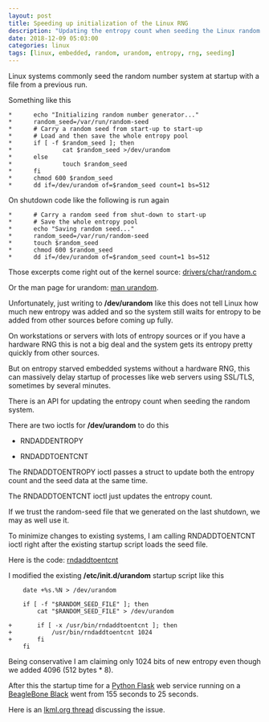 ```yaml
---
layout: post
title: Speeding up initialization of the Linux RNG
description: "Updating the entropy count when seeding the Linux random number generator"
date: 2018-12-09 05:03:00
categories: linux
tags: [linux, embedded, random, urandom, entropy, rng, seeding]
---
```


Linux systems commonly seed the random number system at startup with a file from a previous run.

Something like this

    *      echo "Initializing random number generator..."
    *      random_seed=/var/run/random-seed
    *      # Carry a random seed from start-up to start-up
    *      # Load and then save the whole entropy pool
    *      if [ -f $random_seed ]; then
    *              cat $random_seed >/dev/urandom
    *      else
    *              touch $random_seed
    *      fi
    *      chmod 600 $random_seed
    *      dd if=/dev/urandom of=$random_seed count=1 bs=512

On shutdown code like the following is run again

    *      # Carry a random seed from shut-down to start-up
    *      # Save the whole entropy pool
    *      echo "Saving random seed..."
    *      random_seed=/var/run/random-seed
    *      touch $random_seed
    *      chmod 600 $random_seed
    *      dd if=/dev/urandom of=$random_seed count=1 bs=512

Those excerpts come right out of the kernel source: [drivers/char/random.c][random_c]

Or the man page for urandom: [man urandom][urandom-man].

Unfortunately, just writing to **/dev/urandom** like this does not tell Linux how much new entropy was added and so the system still waits for entropy to be added from other sources before coming up fully.

On workstations or servers with lots of entropy sources or if you have a hardware RNG this is not a big deal and the system gets its entropy pretty quickly from other sources.

But on entropy starved embedded systems without a hardware RNG, this can massively delay startup of processes like web servers using SSL/TLS, sometimes by several minutes.

There is an API for updating the entropy count when seeding the random system.

There are two ioctls for **/dev/urandom** to do this

* RNDADDENTROPY

* RNDADDTOENTCNT

The RNDADDTOENTROPY ioctl passes a struct to update both the entropy count and the seed data at the same time.

The RNDADDTOENTCNT ioctl just updates the entropy count.

If we trust the random-seed file that we generated on the last shutdown, we may as well use it.

To minimize changes to existing systems, I am calling RNDADDTOENTCNT ioctl right after the existing startup script loads the seed file.

Here is the code: [rndaddtoentcnt][rndaddtoentcnt]

I modified the existing **/etc/init.d/urandom** startup script like this

        date +%s.%N > /dev/urandom

        if [ -f "$RANDOM_SEED_FILE" ]; then
            cat "$RANDOM_SEED_FILE" > /dev/urandom

    +       if [ -x /usr/bin/rndaddtoentcnt ]; then
    +           /usr/bin/rndaddtoentcnt 1024
    +       fi
        fi

Being conservative I am claiming only 1024 bits of new entropy even though we added 4096 (512 bytes * 8).

After this the startup time for a [Python Flask][flask] web service running on a [BeagleBone Black][bbb] went from 155 seconds to 25 seconds.

Here is an [lkml.org thread][lkml-thread] discussing the issue.


[random_c]: https://elixir.bootlin.com/linux/latest/source/drivers/char/random.c
[rndaddtoentcnt]: https://github.com/jumpnow/rndaddtoentcnt
[lkml-thread]: https://lkml.org/lkml/2018/10/30/172
[urandom-man]: http://man7.org/linux/man-pages/man4/random.4.html
[flask]: http://flask.pocoo.org/
[bbb]: http://beagleboard.org/black

